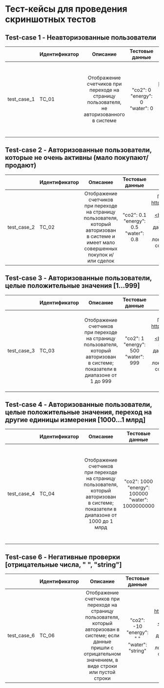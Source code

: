 # Тест-кейсы для проведения скриншотных тестов

## Test-case 1 - Неавторизованные пользователи

|             | Идентификатор |                                         Описание                                          |                          Тестовые данные                           |                                                                          Шаги                                                                           |                                             Ожидаемый результат                                              |
|:------------|:--------------|:-----------------------------------------------------------------------------------------:|:------------------------------------------------------------------:|:-------------------------------------------------------------------------------------------------------------------------------------------------------:|:------------------------------------------------------------------------------------------------------------:|
| test_case_1 | TC_01         | Отображение счетчиков при переходе на страницу пользователя, не авторизованного в системе |              "co2": 0<br/>"energy": 0<br/>"water": 0               | Перейти на страницу https://www.avito.ru/avito-care/eco-impact,<br/>локализировать элемент, содержащий счетчики,<br/>сделать скриншоты каждого счетчика | Счетчики неактивны (серого цвета).<br/>Каждый счетчик с нулевым значением, т.е.:<br/>0 кг<br/>0 кВ*ч<br/>0 л |  


## Test-case 2 - Авторизованные пользователи, которые не очень активны (мало покупают/продают)

|             | Идентификатор |                                                                 Описание                                                                 |                Тестовые данные                |                                                                                                          Шаги                                                                                                           |                                                 Ожидаемый результат                                                 |
|:------------|:--------------|:----------------------------------------------------------------------------------------------------------------------------------------:|:---------------------------------------------:|:-----------------------------------------------------------------------------------------------------------------------------------------------------------------------------------------------------------------------:|:-------------------------------------------------------------------------------------------------------------------:|
| test_case_2 | TC_02         | Отображение счетчиков при переходе на страницу пользователя, который авторизован в системе и имеет мало совершенных покупок и/или сделок | "co2": 0.1<br/>"energy": 0.5<br/>"water": 0.8 | Перейти на страницу https://www.avito.ru/avito-care/eco-impact,<br/>перехватить http-запрос и подменить данные json'а моковыми данными, локализировать элемент, содержащий счетчики, сделать скриншоты каждого счетчика | Счетчики активны (черного цвета). Каждый счетчик с положительным значением, т.е.:<br/>0.1 кг<br/>0.5 кВ*ч<br/>0.8 л |  

## Test-case 3 - Авторизованные пользователи, целые положительные значения [1...999]

|             | Идентификатор |                                                            Описание                                                            |               Тестовые данные               |                                                                                                            Шаги                                                                                                            |                                                            Ожидаемый результат                                                             |
|:------------|:--------------|:------------------------------------------------------------------------------------------------------------------------------:|:-------------------------------------------:|:--------------------------------------------------------------------------------------------------------------------------------------------------------------------------------------------------------------------------:|:------------------------------------------------------------------------------------------------------------------------------------------:|
| test_case_3 | TC_03         | Отображение счетчиков при переходе на страницу пользователя, который авторизован в системе; показатели в диапазоне от 1 до 999 | "co2": 1<br/>"energy": 500<br/>"water": 999 | Перейти на страницу https://www.avito.ru/avito-care/eco-impact,<br/>перехватить http-запрос и подменить данные json'а моковыми данными,<br/>локализировать элемент, содержащий счетчики,<br/>сделать скриншоты каждого счетчика | Счетчики активны (черного цвета). Каждый счетчик с положительным значением, единицы измерения те же, т.е.:<br/>1 кг<br/>500 кВ*ч<br/>999 л |  


## Test-case 4 - Авторизованные пользователи, целые положительные значения, переход на другие единицы измерения [1000...1 млрд]

|             | Идентификатор |                                                               Описание                                                               |                     Тестовые данные                      |                                                                                                            Шаги                                                                                                            |                                                                                        Ожидаемый результат                                                                                         |
|:------------|:--------------|:------------------------------------------------------------------------------------------------------------------------------------:|:--------------------------------------------------------:|:--------------------------------------------------------------------------------------------------------------------------------------------------------------------------------------------------------------------------:|:--------------------------------------------------------------------------------------------------------------------------------------------------------------------------------------------------:|
| test_case_4 | TC_04         | Отображение счетчиков при переходе на страницу пользователя, который авторизован в системе; показатели в диапазоне от 1000 до 1 млрд | "co2": 1000<br/>"energy": 100000<br/>"water": 1000000000 | Перейти на страницу https://www.avito.ru/avito-care/eco-impact,<br/>перехватить http-запрос и подменить данные json'а моковыми данными,<br/>локализировать элемент, содержащий счетчики,<br/>сделать скриншоты каждого счетчика | Счетчики активны (черного цвета). Каждый счетчик с положительным значением,<br/>единицы измерения изменены с кг на тонны, с л на м³, с кВт/ч на мВт/ч, т.е.:<br/>1 тонна<br/>100 мВ*ч<br/>1 млн м³ |  


## Test-case 6 - Негативные проверки [отрицательные числа, " ", "string"]

|             | Идентификатор |                                                                                 Описание                                                                                  |                  Тестовые данные                   |                                                                                                            Шаги                                                                                                            |                                                                                      Ожидаемый результат                                                                                      |
|:------------|:--------------|:-------------------------------------------------------------------------------------------------------------------------------------------------------------------------:|:--------------------------------------------------:|:--------------------------------------------------------------------------------------------------------------------------------------------------------------------------------------------------------------------------:|:---------------------------------------------------------------------------------------------------------------------------------------------------------------------------------------------:|
| test_case_6 | TC_06         | Отображение счетчиков при переходе на страницу пользователя, который авторизован в системе; если данные пришли с отрицательном значением, в виде строки или пустой строки | "co2": -10<br/>"energy": " "<br/>"water": "string" | Перейти на страницу https://www.avito.ru/avito-care/eco-impact,<br/>перехватить http-запрос и подменить данные json'а моковыми данными,<br/>локализировать элемент, содержащий счетчики,<br/>сделать скриншоты каждого счетчика | Счетчики неактивны (серого цвета). Каждый счетчик с нулевым значением,<br/>т.е.:<br/>0 кг<br/>0 кВ*ч<br/>0 л |  

